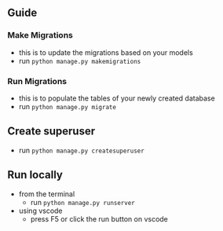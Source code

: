 ## Guide

### Make Migrations

- this is to update the migrations based on your models
- run `python manage.py makemigrations`

### Run Migrations

- this is to populate the tables of your newly created database
- run `python manage.py migrate`

## Create superuser

- run `python manage.py createsuperuser`

## Run locally

- from the terminal
  - run `python manage.py runserver`
- using vscode
  - press F5 or click the run button on vscode
